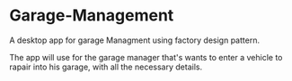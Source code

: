 # Garage-Management
A desktop app for garage Managment using factory design pattern.

The app will use for the garage manager that's wants to enter a vehicle to rapair into his garage, with all the necessary details.


